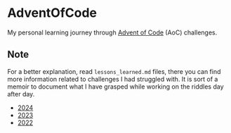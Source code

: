 # AdventOfCode
My personal learning journey through [Advent of Code](https://adventofcode.com/) (AoC) challenges.


## Note
For a better explanation, read `lessons_learned.md` files, there you can find more information related to challenges I had struggled with. It is sort of a memoir to document what I have grasped while working on the riddles day after day.

- [2024](./2024/lesson_learned.md)
- [2023](./2023/lesson_learned.md)
- [2022](./2022/lesson_learned.md)
